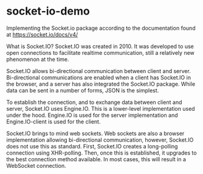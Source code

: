 # socket-io-demo

Implementing the Socket.io package according to the documentation found at https://socket.io/docs/v4/

What is Socket.IO?
Socket.IO was created in 2010. It was developed to use open connections to facilitate realtime communication, still a relatively new phenomenon at the time.

Socket.IO allows bi-directional communication between client and server. Bi-directional communications are enabled when a client has Socket.IO in the browser, and a server has also integrated the Socket.IO package. While data can be sent in a number of forms, JSON is the simplest.

To establish the connection, and to exchange data between client and server, Socket.IO uses Engine.IO. This is a lower-level implementation used under the hood. Engine.IO is used for the server implementation and Engine.IO-client is used for the client.

Socket.IO brings to mind web sockets. Web sockets are also a browser implementation allowing bi-directional communication, however, Socket.IO does not use this as standard. First, Socket.IO creates a long-polling connection using XHR-polling. Then, once this is established, it upgrades to the best connection method available. In most cases, this will result in a WebSocket connection.
